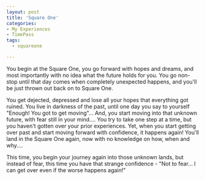 ```yaml
---
layout: post
title: 'Square One'
categories:
- My Experiences
- TimePass
tags:
  - squareone

---
```


You begin at the Square One, you go forward with hopes and dreams, and most importantly with no idea what the future holds for you. You go non-stop until that day comes when completely unexpected happens, and you'll be just thrown out back on to Square One.

You get dejected, depressed and lose all your hopes that everything got ruined. You live in darkness of the past, until one day you say to yourself "Enough! You got to get moving"... And, you start moving into that unknown future, with fear still in your mind.... You try to take one step at a time, but you haven't gotten over your prior experiences. Yet, when you start getting over past and start moving forward with confidence, it happens again! You'll land in the Square One again, now with no knowledge on how, when and why....

This time, you begin your journey again into those unknown lands, but instead of fear, this time you have that strange confidence - "Not to fear... I can get over even if the worse happens again!"
